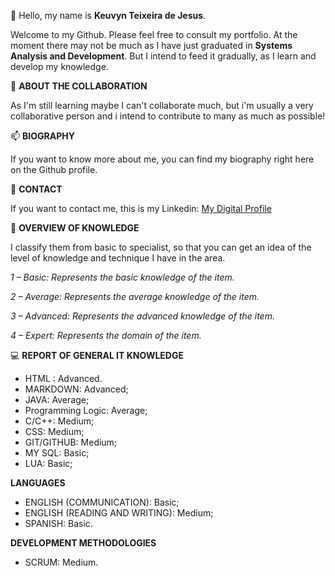 👋 Hello, my name is **Keuvyn Teixeira de Jesus**.

Welcome to my Github. Please feel free to consult my portfolio. At the moment there may not be much as I have just graduated in **Systems Analysis and Development**. But I intend to feed it gradually, as I learn and develop my knowledge.

💞️ **ABOUT THE COLLABORATION**

As I'm still learning maybe I can't collaborate much, but i'm usually a very collaborative person and i intend to contribute to many as much as possible!

📫 **BIOGRAPHY**

If you want to know more about me, you can find my biography right here on the Github profile.

:e-mail: **CONTACT**

If you want to contact me, this is my Linkedin: [My Digital Profile](https://www.linkedin.com/in/keuvyn-teixeira-9982a4219)

🌱 **OVERVIEW OF KNOWLEDGE**

I classify them from basic to specialist, so that you can get an idea of the level of knowledge and technique I have in the area.

_1 – Basic: Represents the basic knowledge of the item._

_2 – Average: Represents the average knowledge of the item._

_3 – Advanced: Represents the advanced knowledge of the item._

_4 – Expert: Represents the domain of the item._

:computer: **REPORT OF GENERAL IT KNOWLEDGE**

* HTML : Advanced.
* MARKDOWN: Advanced;
* JAVA: Average;
* Programming Logic: Average;
* C/C++: Medium;
* CSS: Medium;
* GIT/GITHUB: Medium;
* MY SQL: Basic;
* LUA: Basic;

**LANGUAGES**

* ENGLISH (COMMUNICATION): Basic;
* ENGLISH (READING AND WRITING): Medium;
* SPANISH: Basic.

**DEVELOPMENT METHODOLOGIES**

* SCRUM: Medium.
